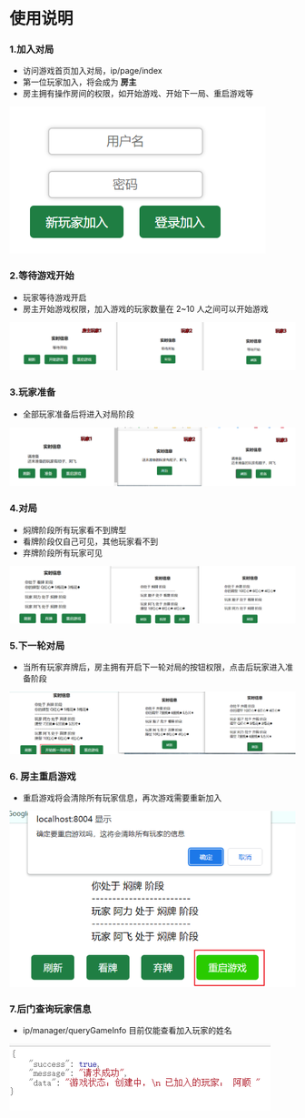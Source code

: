# 使用说明

### 1.加入对局

+ 访问游戏首页加入对局，ip/page/index
+ 第一位玩家加入，将会成为 **房主**
+ 房主拥有操作房间的权限，如开始游戏、开始下一局、重启游戏等

![Alt](./readme_files/img001.png)

### 2.等待游戏开始

+ 玩家等待游戏开启
+ 房主开始游戏权限，加入游戏的玩家数量在 2~10 人之间可以开始游戏

![Alt](./readme_files/img002.png)

### 3.玩家准备
+ 全部玩家准备后将进入对局阶段

![Alt](./readme_files/img003.png)

### 4.对局

+ 焖牌阶段所有玩家看不到牌型
+ 看牌阶段仅自己可见，其他玩家看不到
+ 弃牌阶段所有玩家可见

![Alt](./readme_files/img004.png)

### 5.下一轮对局

+ 当所有玩家弃牌后，房主拥有开启下一轮对局的按钮权限，点击后玩家进入准备阶段

![Alt](./readme_files/img005.png)

### 6. 房主重启游戏

+ 重启游戏将会清除所有玩家信息，再次游戏需要重新加入

![Alt](./readme_files/img006.png)

### 7.后门查询玩家信息
+ ip/manager/queryGameInfo 目前仅能查看加入玩家的姓名

![Alt](./readme_files/img007.png)